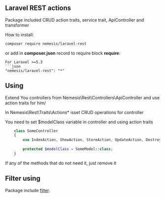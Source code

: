 ## Laravel REST actions

Package included CRUD action traits, service trait, ApiController and transformer

How to install:

```bash
composer require nemesis/laravel-rest
```

or add in **composer.json** record to require block **require**:

```
For Laravel >=5.3
```json
"nemesis/laravel-rest": "*"
```

## Using

Extend You controllers from Nemesis\Rest\Controllers\ApiController and use action traits for him/

In Nemesis\Rest\Traits\Actions\* isset CRUD operations for controller

You need to set $modelClass variable in controller and using action traits

```php
    class SomeController
    {
        use IndexAction, ShowAction, StoreAction, UpdateAction, DestroyAction;
    
        protected $modelClass = SomeModel::class;    
    }
```

If any of the methods that do not need it, just remove it


## Filter using

Package include [filter](https://github.com/nemesis1988/FilterAndSorting|filter).
